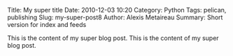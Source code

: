 Title: My super title
Date: 2010-12-03 10:20
Category: Python
Tags: pelican, publishing
Slug: my-super-post8
Author: Alexis Metaireau
Summary: Short version for index and feeds

This is the content of my super blog post.
This is the content of my super blog post.
